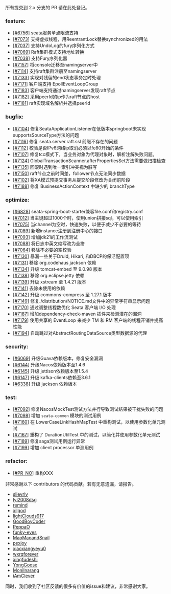 所有提交到 2.x 分支的 PR 请在此处登记。

<!-- 请根据PR的类型添加 `变更记录` 到以下对应位置(feature/bugfix/optimize/test) 下 -->

### feature:

- [[#6756](https://github.com/apache/incubator-seata/pull/6756)] seata服务单点限流支持
- [[#7073](https://github.com/apache/incubator-seata/pull/7073)] 支持虚拟线程，用ReentrantLock替换synchronized的用法
- [[#7037](https://github.com/apache/incubator-seata/pull/7037)] 支持UndoLog的fury序列化方式
- [[#7069](https://github.com/apache/incubator-seata/pull/7069)] Raft集群模式支持地址转换
- [[#7038](https://github.com/apache/incubator-seata/pull/7038)] 支持Fury序列化器
- [[#7157](https://github.com/apache/incubator-seata/pull/7157)] 将console迁移至namingserver中
- [[#7114](https://github.com/apache/incubator-seata/pull/7114)] 支持raft集群注册至namingserver
- [[#7133](https://github.com/apache/incubator-seata/pull/7133)] 实现对残留的end状态事务定时处理
- [[#7171](https://github.com/apache/incubator-seata/pull/7171)] 客户端支持 EpollEventLoopGroup
- [[#7183](https://github.com/apache/incubator-seata/pull/7183)] 客户端支持通过namingserver发现raft节点
- [[#7182](https://github.com/apache/incubator-seata/pull/7182)] 采用peerId的ip作为raft节点的host
- [[#7181](https://github.com/apache/incubator-seata/pull/7181)] raft实现域名解析并选择peerId


### bugfix:

- [[#7104](https://github.com/apache/incubator-seata/pull/7104)] 修复SeataApplicationListener在低版本springboot未实现supportsSourceType方法的问题
- [[#7116](https://github.com/apache/incubator-seata/pull/7116)] 修复 seata.server.raft.ssl 前缀不存在的问题
- [[#7112](https://github.com/apache/incubator-seata/pull/7112)] 校验是否IPv6网络ip取消必须以fe80开始的条件
- [[#7107](https://github.com/apache/incubator-seata/pull/7107)] 修复tcc模式下，当业务对象为代理对象时，解析注解失败问题。
- [[#7124](https://github.com/apache/incubator-seata/pull/7124)] GlobalTransactionScanner.afterPropertiesSet方法需要做扫描检查
- [[#7135](https://github.com/apache/incubator-seata/pull/7135)] 回滚时遇到唯一索引冲突视为脏写
- [[#7150](https://github.com/apache/incubator-seata/pull/7150)] raft节点之前时间差，follower节点无法同步数据
- [[#7102](https://github.com/apache/incubator-seata/pull/7150)] 将XA模式预提交事务从提交阶段修改为关闭前阶段
- [[#7188](https://github.com/apache/incubator-seata/pull/7188)] 修复 BusinessActionContext 中缺少的 branchType


### optimize:

- [[#6828](https://github.com/apache/incubator-seata/pull/6828)] seata-spring-boot-starter兼容file.conf和registry.conf
- [[#7012](https://github.com/apache/incubator-seata/pull/7012)] 当主键超过1000个时，使用union拼接sql，可以使用索引
- [[#7075](https://github.com/apache/incubator-seata/pull/7075)] 当channel为空时，快速失败，以便于减少不必要的等待
- [[#7089](https://github.com/apache/incubator-seata/pull/7089)] 新增instance注册到注册中心的接口
- [[#7093](https://github.com/apache/incubator-seata/pull/7093)] 增加jdk21的工作流测试
- [[#7088](https://github.com/apache/incubator-seata/pull/7088)] 将日志中英文缩写改为全拼
- [[#7064](https://github.com/apache/incubator-seata/pull/7064)] 移除不必要的空校验
- [[#7130](https://github.com/apache/incubator-seata/pull/7130)] 暴漏一些关于Druid, Hikari, 和DBCP的保活配置项
- [[#7131](https://github.com/apache/incubator-seata/pull/7131)] 移除 org.codehaus.jackson 依赖
- [[#7134](https://github.com/apache/incubator-seata/pull/7134)] 升级 tomcat-embed 至 9.0.98 版本
- [[#7138](https://github.com/apache/incubator-seata/pull/7138)] 移除 org.eclipse.jetty 依赖
- [[#7139](https://github.com/apache/incubator-seata/pull/7139)] 升级 xstream 至 1.4.21 版本
- [[#7141](https://github.com/apache/incubator-seata/pull/7141)] 去除未使用的依赖
- [[#7142](https://github.com/apache/incubator-seata/pull/7142)] 升级 commons-compress 至 1.27.1 版本
- [[#7149](https://github.com/apache/incubator-seata/pull/7149)] 修复./distribution/NOTICE.md文件中的异常字符串显示问题
- [[#7170](https://github.com/apache/incubator-seata/pull/7170)] 通过调整线程数优化 Seata 客户端 I/O 处理
- [[#7187](https://github.com/apache/incubator-seata/pull/7187)] 增加dependency-check-maven 插件来检测潜在的漏洞
- [[#7179](https://github.com/apache/incubator-seata/pull/7179)] 使用共享的 EventLoop 来减少 TM 和 RM 客户端的线程开销并提高性能
- [[#7194](https://github.com/apache/incubator-seata/pull/7194)] 自动跳过对AbstractRoutingDataSource类型数据源的代理

### security:
- [[#6069](https://github.com/apache/incubator-seata/pull/6069)] 升级Guava依赖版本，修复安全漏洞
- [[#6144](https://github.com/apache/incubator-seata/pull/6144)] 升级Nacos依赖版本至1.4.6
- [[#6145](https://github.com/apache/incubator-seata/pull/6145)] 升级 jettison依赖版本至1.5.4
- [[#6147](https://github.com/apache/incubator-seata/pull/6147)] 升级 kafka-clients依赖至3.6.1
- [[#6338](https://github.com/apache/incubator-seata/pull/6338)] 升级 jackson 依赖版本


### test:

- [[#7092](https://github.com/apache/incubator-seata/pull/7092)] 修复NacosMockTest测试方法并行导致测试结果被干扰失败的问题
- [[#7098](https://github.com/apache/incubator-seata/pull/7098)] 增加 `seata-common` 模块的测试用例
- [[#7160](https://github.com/apache/incubator-seata/pull/7160)] 在 LowerCaseLinkHashMapTest 中重构测试，以使用参数化单元测试
- [[#7167](https://github.com/apache/incubator-seata/pull/7167)] 重构了 DurationUtilTest 中的测试，以简化并使用参数化单元测试
- [[#7189](https://github.com/apache/incubator-seata/pull/7189)] 修复saga测试用例运行异常
- [[#7199](https://github.com/apache/incubator-seata/pull/7199)] 增加 client processor 单测用例

### refactor:

- [[#PR_NO](https://github.com/apache/incubator-seata/pull/PR_NO)] 重构XXX

非常感谢以下 contributors 的代码贡献。若有无意遗漏，请报告。

<!-- 请确保您的 GitHub ID 在以下列表中 -->

- [slievrly](https://github.com/slievrly)
- [lyl2008dsg](https://github.com/lyl2008dsg)
- [remind](https://github.com/remind)
- [xjlgod](https://github.com/xjlgod)
- [lightClouds917](https://github.com/lightClouds917)
- [GoodBoyCoder](https://github.com/GoodBoyCoder)
- [PeppaO](https://github.com/PeppaO)
- [funky-eyes](https://github.com/funky-eyes)
- [MaoMaoandSnail](https://github.com/MaoMaoandSnail)
- [psxjoy](https://github.com/psxjoy)
- [xiaoxiangyeyu0](https://github.com/xiaoxiangyeyu0)
- [wxrqforever](https://github.com/wxrqforever)
- [xingfudeshi](https://github.com/xingfudeshi)
- [YongGoose](https://github.com/YongGoose)
- [Monilnarang](https://github.com/Monilnarang)
- [iAmClever](https://github.com/iAmClever)

同时，我们收到了社区反馈的很多有价值的issue和建议，非常感谢大家。
